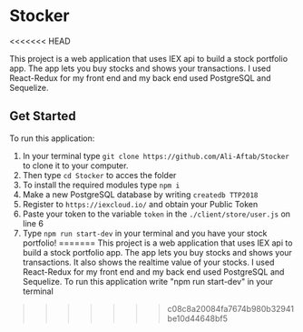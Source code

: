 # Stocker
<<<<<<< HEAD

This project is a web application that uses IEX api to build a stock portfolio app. The app lets you buy stocks and shows your transactions. I used React-Redux for my front end and my back end used PostgreSQL and Sequelize.

## Get Started

To run this application:

1.  In your terminal type `git clone https://github.com/Ali-Aftab/Stocker` to clone it to your computer.
2.  Then type `cd Stocker` to acces the folder
3.  To install the required modules type `npm i`
4.  Make a new PostgreSQL database by writing `createdb TTP2018`
5.  Register to `https://iexcloud.io/` and obtain your Public Token
6.  Paste your token to the variable `token` in the `./client/store/user.js` on line 6
7.  Type `npm run start-dev` in your terminal and you have your stock portfolio!
=======
This project is a web application that uses IEX api to build a stock portfolio app. The app lets you buy stocks and shows your transactions. It also shows the realtime value of your stocks. I used React-Redux for my front end and my back end used PostgreSQL and Sequelize. To run this application write "npm run start-dev" in your terminal
>>>>>>> c08c8a20084fa7674b980b32941be10d44648bf5
